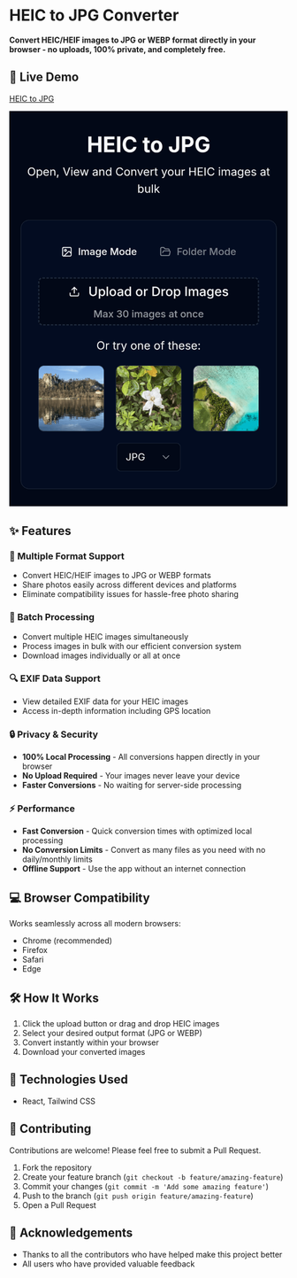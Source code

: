 # HEIC to JPG Converter

**Convert HEIC/HEIF images to JPG or WEBP format directly in your browser - no uploads, 100% private, and completely free.**

## 🚀 Live Demo

[HEIC to JPG](https://heictojpgpro.com/)

![HEIC to JPG Converter Screenshot](screenshot.png)

## ✨ Features

### 💾 Multiple Format Support
- Convert HEIC/HEIF images to JPG or WEBP formats
- Share photos easily across different devices and platforms
- Eliminate compatibility issues for hassle-free photo sharing

### 🔄 Batch Processing
- Convert multiple HEIC images simultaneously
- Process images in bulk with our efficient conversion system
- Download images individually or all at once

### 🔍 EXIF Data Support
- View detailed EXIF data for your HEIC images
- Access in-depth information including GPS location

### 🔒 Privacy & Security
- **100% Local Processing** - All conversions happen directly in your browser
- **No Upload Required** - Your images never leave your device
- **Faster Conversions** - No waiting for server-side processing

### ⚡ Performance
- **Fast Conversion** - Quick conversion times with optimized local processing
- **No Conversion Limits** - Convert as many files as you need with no daily/monthly limits
- **Offline Support** - Use the app without an internet connection

## 💻 Browser Compatibility

Works seamlessly across all modern browsers:
- Chrome (recommended)
- Firefox
- Safari
- Edge

## 🛠️ How It Works

1. Click the upload button or drag and drop HEIC images
2. Select your desired output format (JPG or WEBP)
3. Convert instantly within your browser
4. Download your converted images

## 🧪 Technologies Used

- React, Tailwind CSS

## 🤝 Contributing

Contributions are welcome! Please feel free to submit a Pull Request.

1. Fork the repository
2. Create your feature branch (`git checkout -b feature/amazing-feature`)
3. Commit your changes (`git commit -m 'Add some amazing feature'`)
4. Push to the branch (`git push origin feature/amazing-feature`)
5. Open a Pull Request

## 🙏 Acknowledgements

- Thanks to all the contributors who have helped make this project better
- All users who have provided valuable feedback
